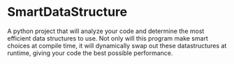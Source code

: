 SmartDataStructure
==================

A python project that will analyze your code and determine the most efficient data structures to use.
Not only will this program make smart choices at compile time, it will dynamically swap out these 
datastructures at runtime, giving your code the best possible performance.
